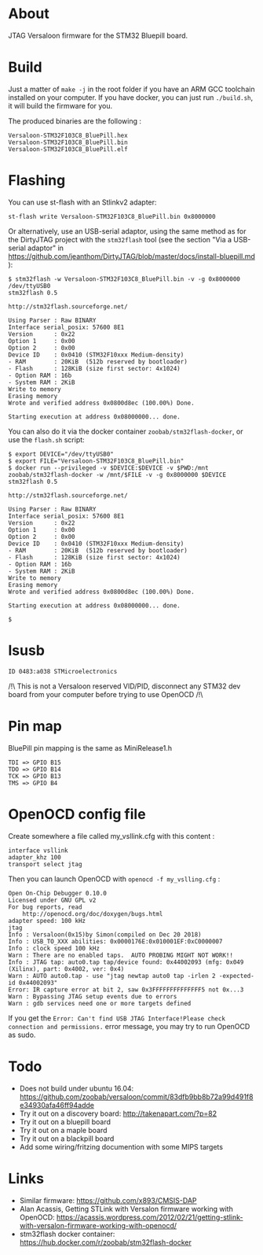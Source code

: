 About
=====

JTAG Versaloon firmware for the STM32 Bluepill board.

Build
=====

Just a matter of `make -j` in the root folder if you have an ARM GCC toolchain installed on your computer. If you have docker, you can just run ```./build.sh```, it will build the firmware for you.

The produced binaries are the following :

```
Versaloon-STM32F103C8_BluePill.hex
Versaloon-STM32F103C8_BluePill.bin
Versaloon-STM32F103C8_BluePill.elf
```

Flashing
========

You can use st-flash with an Stlinkv2 adapter:

```
st-flash write Versaloon-STM32F103C8_BluePill.bin 0x8000000
```

Or alternatively, use an USB-serial adaptor, using the same method as for the
DirtyJTAG project with the ```stm32flash``` tool (see the section "Via a
USB-serial adaptor" in
https://github.com/jeanthom/DirtyJTAG/blob/master/docs/install-bluepill.md ):

```
$ stm32flash -w Versaloon-STM32F103C8_BluePill.bin -v -g 0x8000000 /dev/ttyUSB0
stm32flash 0.5

http://stm32flash.sourceforge.net/

Using Parser : Raw BINARY
Interface serial_posix: 57600 8E1
Version      : 0x22
Option 1     : 0x00
Option 2     : 0x00
Device ID    : 0x0410 (STM32F10xxx Medium-density)
- RAM        : 20KiB  (512b reserved by bootloader)
- Flash      : 128KiB (size first sector: 4x1024)
- Option RAM : 16b
- System RAM : 2KiB
Write to memory
Erasing memory
Wrote and verified address 0x0800d8ec (100.00%) Done.

Starting execution at address 0x08000000... done.
```

You can also do it via the docker container ```zoobab/stm32flash-docker```, or use the ```flash.sh``` script:

```
$ export DEVICE="/dev/ttyUSB0"
$ export FILE="Versaloon-STM32F103C8_BluePill.bin"
$ docker run --privileged -v $DEVICE:$DEVICE -v $PWD:/mnt zoobab/stm32flash-docker -w /mnt/$FILE -v -g 0x8000000 $DEVICE
stm32flash 0.5

http://stm32flash.sourceforge.net/

Using Parser : Raw BINARY
Interface serial_posix: 57600 8E1
Version      : 0x22
Option 1     : 0x00
Option 2     : 0x00
Device ID    : 0x0410 (STM32F10xxx Medium-density)
- RAM        : 20KiB  (512b reserved by bootloader)
- Flash      : 128KiB (size first sector: 4x1024)
- Option RAM : 16b
- System RAM : 2KiB
Write to memory
Erasing memory
Wrote and verified address 0x0800d8ec (100.00%) Done.

Starting execution at address 0x08000000... done.

$ 
```

lsusb
=====

```
ID 0483:a038 STMicroelectronics
```

/!\ This is not a Versaloon reserved VID/PID, disconnect any STM32 dev board from your computer before trying to use OpenOCD /!\

Pin map
=======

BluePill pin mapping is the same as MiniRelease1.h

```
TDI => GPIO B15
TDO => GPIO B14
TCK => GPIO B13
TMS => GPIO B4
```

OpenOCD config file
===================

Create somewhere a file called my_vsllink.cfg with this content :

```
interface vsllink
adapter_khz 100
transport select jtag
```

Then you can launch OpenOCD with `openocd -f my_vslling.cfg` :

```
Open On-Chip Debugger 0.10.0
Licensed under GNU GPL v2
For bug reports, read
	http://openocd.org/doc/doxygen/bugs.html
adapter speed: 100 kHz
jtag
Info : Versaloon(0x15)by Simon(compiled on Dec 20 2018)
Info : USB_TO_XXX abilities: 0x0000176E:0x010001EF:0xC0000007
Info : clock speed 100 kHz
Warn : There are no enabled taps.  AUTO PROBING MIGHT NOT WORK!!
Info : JTAG tap: auto0.tap tap/device found: 0x44002093 (mfg: 0x049 (Xilinx), part: 0x4002, ver: 0x4)
Warn : AUTO auto0.tap - use "jtag newtap auto0 tap -irlen 2 -expected-id 0x44002093"
Error: IR capture error at bit 2, saw 0x3FFFFFFFFFFFFFF5 not 0x...3
Warn : Bypassing JTAG setup events due to errors
Warn : gdb services need one or more targets defined
```

If you get the `Error: Can't find USB JTAG Interface!Please check connection and permissions.` error message, you may try to run OpenOCD as sudo.

Todo
====

* Does not build under ubuntu 16.04: https://github.com/zoobab/versaloon/commit/83dfb9bb8b72a99d491f8e34930afa46ff94adde
* Try it out on a discovery board: http://takenapart.com/?p=82
* Try it out on a bluepill board
* Try it out on a maple board
* Try it out on a blackpill board
* Add some wiring/fritzing documention with some MIPS targets

Links
=====

* Similar firmware: https://github.com/x893/CMSIS-DAP
* Alan Acassis, Getting STLink with Versalon firmware working with OpenOCD: https://acassis.wordpress.com/2012/02/21/getting-stlink-with-versalon-firmware-working-with-openocd/
* stm32flash docker container: https://hub.docker.com/r/zoobab/stm32flash-docker
